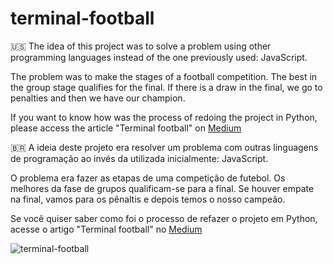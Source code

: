 # terminal-football
:us: The idea of this project was to solve a problem using other programming languages instead of the one previously used: JavaScript.

The problem was to make the stages of a football competition. The best in the group stage qualifies for the final. If there is a draw in the final, we go to penalties and then we have our champion.

If you want to know how was the process of redoing the project in Python, please access the article "Terminal football" on [Medium](https://medium.com/@oliveirajv/terminal-football-90dfa47e6b87)

:brazil: A ideia deste projeto era resolver um problema com outras linguagens de programação ao invés da utilizada inicialmente: JavaScript.

O problema era fazer as etapas de uma competição de futebol. Os melhores da fase de grupos qualificam-se para a final. Se houver empate na final, vamos para os pênaltis e depois temos o nosso campeão.

Se você quiser saber como foi o processo de refazer o projeto em Python, acesse o artigo "Terminal football" no [Medium](https://medium.com/@oliveirajv/terminal-football-90dfa47e6b87)


![terminal-football](https://user-images.githubusercontent.com/77807737/191144032-79ba062b-6445-419b-af80-f50eebb8b956.png)
